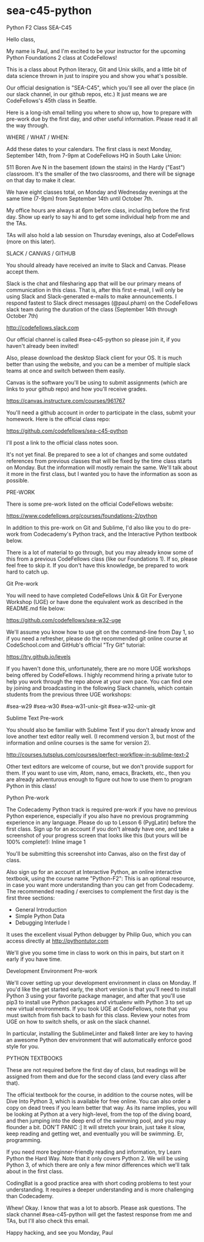 # sea-c45-python
Python F2 Class SEA-C45

Hello class,

My name is Paul, and I'm excited to be your instructor for the upcoming Python Foundations 2 class at CodeFellows!

This is a class about Python literacy, Git and Unix skills, and a little bit of data science thrown in just to inspire you and show you what's possible.

Our official designation is "SEA-C45", which you'll see all over the place (in our slack channel, in our github repos, etc.) It just means we are CodeFellows's 45th class in Seattle.

Here is a long-ish email telling you where to show up, how to prepare with pre-work due by the first day, and other useful information. Please read it all the way through.

WHERE / WHAT / WHEN:

Add these dates to your calendars.
The first class is next Monday, September 14th, from 7-9pm at CodeFellows HQ in South Lake Union:

511 Boren Ave N
in the basement (down the stairs) in the Hardy ("East") classroom.
It's the smaller of the two classrooms, and there will be signage on that day to make it clear.

We have eight classes total, on Monday and Wednesday evenings at the same time (7-9pm) from September 14th until October 7th.

My office hours are always at 6pm before class, including before the first day. Show up early to say hi and to get some individual help from me and the TAs.

TAs will also hold a lab session on Thursday evenings, also at CodeFellows (more on this later).

SLACK / CANVAS / GITHUB

You should already have received an invite to Slack and Canvas. Please accept them.

Slack is the chat and filesharing app that will be our primary means of communication in this class. That is, after this first e-mail, I will only be using Slack and Slack-generated e-mails to make announcements. I respond fastest to Slack direct messages (@paul.pham) on the CodeFellows slack team during the duration of the class (September 14th through October 7th)

http://codefellows.slack.com

Our official channel is called #sea-c45-python so please join it, if you haven't already been invited!

Also, please download the desktop Slack client for your OS. It is much better than using the website, and you can be a member of multiple slack teams at once and switch between them easily.

Canvas is the software you'll be using to submit assignments (which are links to your github repo) and how you'll receive grades.

https://canvas.instructure.com/courses/961767

You'll need a github account in order to participate in the class, submit your homework.
Here is the official class repo:

https://github.com/codefellows/sea-c45-python

I'll post a link to the official class notes soon.

It's not yet final. Be prepared to see a lot of changes and some outdated references from previous classes that will be fixed by the time class starts on Monday. But the information will mostly remain the same. We'll talk about it more in the first class, but I wanted you to have the information as soon as possible.

PRE-WORK

There is some pre-work listed on the official CodeFellows website:

https://www.codefellows.org/courses/foundations-2/python

In addition to this pre-work on Git and Sublime, I'd also like you to do pre-work from Codecademy's Python track, and the Interactive Python textbook below.

There is a lot of material to go through, but you may already know some of this from a previous CodeFellows class (like our Foundations 1). If so, please feel free to skip it. If you don't have this knowledge, be prepared to work hard to catch up.

Git Pre-work

You will need to have completed CodeFellows Unix & Git For Everyone Workshop (UGE) or have done the equivalent work as described in the README.md file below:

https://github.com/codefellows/sea-w32-uge

We'll assume you know how to use git on the command-line from Day 1, so if you need a refresher, please do the recommended git online course at CodeSchool.com and GitHub's official "Try Git" tutorial:

https://try.github.io/levels

If you haven't done this, unfortunately, there are no more UGE workshops being offered by CodeFellows. I highly recommend hiring a private tutor to help you work through the repo above at your own pace. You can find one by joining and broadcasting in the following Slack channels, which contain students from the previous three UGE workshops:

#sea-w29
#sea-w30
#sea-w31-unix-git
#sea-w32-unix-git

Sublime Text Pre-work

You should also be familiar with Sublime Text if you don't already know and love another text editor really well. (I recommend version 3, but most of the information and online courses is the same for version 2).

http://courses.tutsplus.com/courses/perfect-workflow-in-sublime-text-2

Other text editors are welcome of course, but we don't provide support for them. If you want to use vim, Atom, nano, emacs, Brackets, etc., then you are already adventurous enough to figure out how to use them to program Python in this class!

Python Pre-work

The Codecademy Python track is required pre-work if you have no previous Python experience, especially if you also have no previous programming experience in any language. Please do up to Lesson 6 (PygLatin) before the first class. Sign up for an account if you don't already have one, and take a screenshot of your progress screen that looks like this (but yours will be 100% complete!):
Inline image 1

You'll be submitting this screenshot into Canvas, also on the first day of class.

Also sign up for an account at Interactive Python, an online interactive textbook, using the course name "Python-F2": This is an optional resource, in case you want more understanding than you can get from Codecademy. The recommended reading / exercises to complement the first day is the first three sections:
* General Introduction
* Simple Python Data
* Debugging Interlude I

It uses the excellent visual Python debugger by Philip Guo, which you can access directly at http://pythontutor.com

We'll give you some time in class to work on this in pairs, but start on it early if you have time.

Development Environment Pre-work

We'll cover setting up your development environment in class on Monday. If you'd like the get started early, the short version is that you'll need to install Python 3 using your favorite package manager, and after that you'll use pip3 to install use Python packages and virtualenv with Python 3 to set up new virtual environments. If you took UGE at CodeFellows, note that you must switch from fish back to bash for this class. Review your notes from UGE on how to switch shells, or ask on the slack channel.

In particular, installing the SublimeLinter and flake8 linter are key to having an awesome Python dev environment that will automatically enforce good style for you.

PYTHON TEXTBOOKS

These are not required before the first day of class, but readings will be assigned from them and due for the second class (and every class after that).

The official textbook for the course, in addition to the course notes, will be Dive Into Python 3, which is available for free online. You can also order a copy on dead trees if you learn better that way. As its name implies, you will be looking at Python at a very high-level, from the top of the diving board, and then jumping into the deep end of the swimming pool, and you may flounder a bit. DON'T PANIC :] It will stretch your brain, just take it slow, keep reading and getting wet, and eventually you will be swimming. Er, programming.

If you need more beginner-friendly reading and information, try
Learn Python the Hard Way. Note that it only covers Python 2. We will be using Python 3, of which there are only a few minor differences which we'll talk about in the first class.

CodingBat is a good practice area with short coding problems to test your understanding. It requires a deeper understanding and is more challenging than Codecademy.

Whew! Okay. I know that was a lot to absorb.
Please ask questions. The slack channel #sea-c45-python will get the fastest response from me and TAs, but I'll also check this email.

Happy hacking, and see you Monday,
Paul
